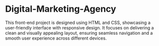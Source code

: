 # Digital-Marketing-Agency
This front-end project is designed using HTML and CSS, showcasing a user-friendly interface with responsive design. It focuses on delivering a clean and visually appealing layout, ensuring seamless navigation and a smooth user experience across different devices.
